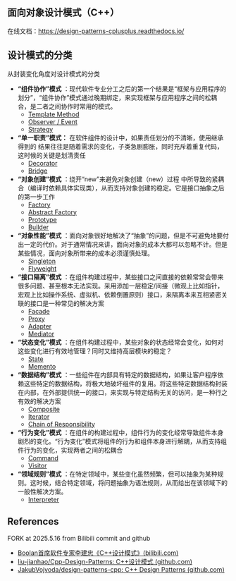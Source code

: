 ## 面向对象设计模式（C++）

在线文档：https://design-patterns-cplusplus.readthedocs.io/

## 设计模式的分类

从封装变化角度对设计模式的分类

* **“组件协作”模式** ：现代软件专业分工之后的第一个结果是“框架与应用程序的划分”，“组件协作”模式通过晚期绑定，来实现框架与应用程序之间的松耦合，是二者之间协作时常用的模式。
  * [Template Method](https://github.com/zhtsmailbox/design-patterns-cpp/blob/master/docs/TemplateMethod.md)
  * [Observer / Event](https://github.com/zhtsmailbox/design-patterns-cpp/blob/master/docs/Observer.md)
  * [Strategy](https://github.com/zhtsmailbox/design-patterns-cpp/blob/master/docs/Strategy.md)
* **“单一职责”模式：** 在软件组件的设计中，如果责任划分的不清晰，使用继承得到的 结果往往是随着需求的变化，子类急剧膨胀，同时充斥着重复代码， 这时候的关键是划清责任
  * [Decorator](https://github.com/zhtsmailbox/design-patterns-cpp/blob/master/docs/Decorator.md)
  * [Bridge](https://github.com/zhtsmailbox/design-patterns-cpp/blob/master/docs/Bridge.md)
* **“对象创建”模式** ：绕开“new”来避免对象创建（new）过程 中所导致的紧耦合（编译时依赖具体实现类），从而支持对象创建的稳定。它是接口抽象之后的第一步工作
  * [Factory](https://github.com/zhtsmailbox/design-patterns-cpp/blob/master/docs/Factory.md)
  * [Abstract Factory](https://github.com/zhtsmailbox/design-patterns-cpp/blob/master/docs/AbstractFactory.md)
  * [Prototype](https://github.com/zhtsmailbox/design-patterns-cpp/blob/master/docs/Prototype.md)
  * [Builder](https://github.com/zhtsmailbox/design-patterns-cpp/blob/master/docs/Bulider.md)
* **“对象性能”模式** ：面向对象很好地解决了“抽象”的问题，但是不可避免地要付出一定的代价。对于通常情况来讲，面向对象的成本大都可以忽略不计。但是某些情况，面向对象所带来的成本必须谨慎处理。
  * [Singleton](https://github.com/zhtsmailbox/design-patterns-cpp/blob/master/docs/Singleton.md)
  * [Flyweight](https://github.com/zhtsmailbox/design-patterns-cpp/blob/master/docs/Flyweight.md)
* **“接口隔离”模式** ：在组件构建过程中，某些接口之间直接的依赖常常会带来很多问题、甚至根本无法实现。采用添加一层稳定/间接（微观上比如指针，宏观上比如操作系统、虚拟机、依赖倒置原则）接口，来隔离本来互相紧密关联的接口是一种常见的解决方案
  * [Facade](https://github.com/zhtsmailbox/design-patterns-cpp/blob/master/docs/Facade.md)
  * [Proxy](https://github.com/zhtsmailbox/design-patterns-cpp/blob/master/docs/Proxy.md)
  * [Adapter](https://github.com/zhtsmailbox/design-patterns-cpp/blob/master/docs/Adapter.md)
  * [Mediator](https://github.com/zhtsmailbox/design-patterns-cpp/blob/master/docs/Mediator.md)
* **“状态变化”模式** ：在组件构建过程中，某些对象的状态经常会变化，如何对这些变化进行有效地管理？同时又维持高层模块的稳定？
  * [State](https://github.com/zhtsmailbox/design-patterns-cpp/blob/master/docs/State.md)
  * [Memento](https://github.com/zhtsmailbox/design-patterns-cpp/blob/master/docs/Memento.md)
* **“数据结构”模式** ：一些组件在内部具有特定的数据结构，如果让客户程序依赖这些特定的数据结构，将极大地破坏组件的复用。将这些特定数据结构封装在内部，在外部提供统一的接口，来实现与特定结构无关的访问，是一种行之有效的解决方案
  * [Composite](https://github.com/zhtsmailbox/design-patterns-cpp/blob/master/docs/Composite.md)
  * [Iterator](https://github.com/zhtsmailbox/design-patterns-cpp/blob/master/docs/Iterator.md)
  * [Chain of Responsibility](https://github.com/zhtsmailbox/design-patterns-cpp/blob/master/docs/ChainOfResponsibility.md)
* **“行为变化”模式** ：在组件的构建过程中，组件行为的变化经常导致组件本身剧烈的变化。“行为变化”模式将组件的行为和组件本身进行解耦，从而支持组件行为的变化，实现两者之间的松耦合
  * [Command](https://github.com/zhtsmailbox/design-patterns-cpp/blob/master/docs/Command.md)
  * [Visitor](https://github.com/zhtsmailbox/design-patterns-cpp/blob/master/docs/Visitor.md)
* **“领域规则”模式** ：在特定领域中，某些变化虽然频繁，但可以抽象为某种规则。这时候，结合特定领域，将问题抽象为语法规则，从而给出在该领域下的一般性解决方案。
  * [Interpreter](https://github.com/zhtsmailbox/design-patterns-cpp/blob/master/docs/Interpreter.md)


## References
FORK at 2025.5.16 from Bilibili commit and github
- [Boolan首席软件专家李建忠《C++设计模式》(bilibili.com)](https://space.bilibili.com/34814155/channel/collectiondetail?sid=476629)
- [liu-jianhao/Cpp-Design-Patterns: C++设计模式 (github.com)](https://github.com/liu-jianhao/Cpp-Design-Patterns)
- [JakubVojvoda/design-patterns-cpp: C++ Design Patterns (github.com)](https://github.com/JakubVojvoda/design-patterns-cpp)
